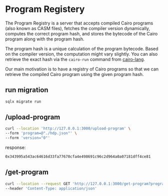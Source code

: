 # Program Registery

The Program Registry is a server that accepts compiled Cairo programs (also known as CASM files), fetches the compiler version dynamically, computes the correct program hash, and stores the bytecode of the Cairo program along with the program hash.

The program hash is a unique calculation of the program bytecode. Based on the compiler version, the computation might vary slightly. You can also retrieve the exact hash via the `cairo-run` command from [cairo-lang](https://github.com/starkware-libs/cairo-lang).

Our main motivation is to have a registry of Cairo programs so that we can retrieve the compiled Cairo program using the given program hash.

## run migration

```sh
sqlx migrate run
```

## /upload-program

```sh
curl --location 'http://127.0.0.1:3000/upload-program' \
--form 'program=@"./hdp.json"' \
--form 'version="0"'
```

response:

```sh
0x343995a543ac64616d33fa77670cfa4e498691c96c2d964a0a07181dff4ce81
```

## /get-program

```sh
curl --location --request GET 'http://127.0.0.1:3000/get-program?program_hash=0x343995a543ac64616d33fa77670cfa4e498691c96c2d964a0a07181dff4ce81' \
--header 'Content-Type: application/json'
```
